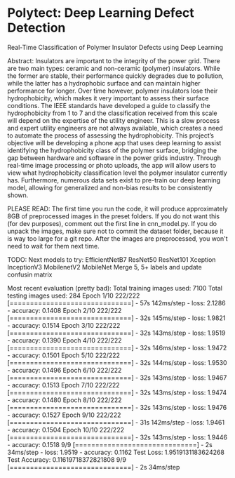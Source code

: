 # Polytect: Deep Learning Defect Detection
Real-Time Classification of Polymer Insulator Defects using Deep Learning

Abstract:
Insulators are important to the integrity of the power grid. There are two main types: ceramic and non-ceramic (polymer) insulators. While the former are stable, their performance quickly degrades due to pollution, while the latter has a hydrophobic surface and can maintain higher performance for longer. Over time however, polymer insulators lose their hydrophobicity, which makes it very important to assess their surface conditions. The IEEE standards have developed a guide to classify the hydrophobicity from 1 to 7 and the classification received from this scale will depend on the expertise of the utility engineer. This is a slow process and expert utility engineers are not always available, which creates a need to automate the process of assessing the hydrophobicity. This project’s objective will be developing a phone app that uses deep learning to assist identifying the hydrophobicity class of the polymer surface, bridging the gap between hardware and software in the power grids industry. Through real-time image processing or photo uploads, the app will allow users to view what hydrophobicity classification level the polymer insulator currently has. Furthermore, numerous data sets exist to pre-train our deep learning model, allowing for generalized and non-bias results to be consistently shown.

PLEASE READ:
    The first time you run the code, it will produce approximately 8GB of preprocessed images in the preset folders.
    If you do not want this (for dev purposes), comment out the first line in cnn_model.py.
    If you do unpack the images, make sure not to commit the dataset folder, because it is way too large for a git repo.
    After the images are preprocessed, you won't need to wait for them next time.

TODO:
Next models to try: EfficientNetB7 ResNet50 ResNet101 Xception InceptionV3 MobilenetV2 MobileNet
Merge 5, 5+ labels and update confusin matrix

Most recent evaluation (pretty bad):
    Total training images used: 7100
    Total testing images used: 284
    Epoch 1/10
    222/222 [==============================] - 57s 142ms/step - loss: 2.1286 - accuracy: 0.1408
    Epoch 2/10
    222/222 [==============================] - 32s 145ms/step - loss: 1.9821 - accuracy: 0.1514
    Epoch 3/10
    222/222 [==============================] - 32s 143ms/step - loss: 1.9519 - accuracy: 0.1390
    Epoch 4/10
    222/222 [==============================] - 32s 146ms/step - loss: 1.9472 - accuracy: 0.1501
    Epoch 5/10
    222/222 [==============================] - 32s 144ms/step - loss: 1.9530 - accuracy: 0.1496
    Epoch 6/10
    222/222 [==============================] - 32s 143ms/step - loss: 1.9467 - accuracy: 0.1513
    Epoch 7/10
    222/222 [==============================] - 32s 143ms/step - loss: 1.9474 - accuracy: 0.1480
    Epoch 8/10
    222/222 [==============================] - 32s 143ms/step - loss: 1.9476 - accuracy: 0.1527
    Epoch 9/10
    222/222 [==============================] - 31s 142ms/step - loss: 1.9461 - accuracy: 0.1504
    Epoch 10/10
    222/222 [==============================] - 32s 143ms/step - loss: 1.9446 - accuracy: 0.1518
    9/9 [==============================] - 2s 34ms/step - loss: 1.9519 - accuracy: 0.1162
    Test Loss: 1.9519131183624268
    Test Accuracy: 0.11619718372821808
    9/9 [==============================] - 2s 34ms/step
